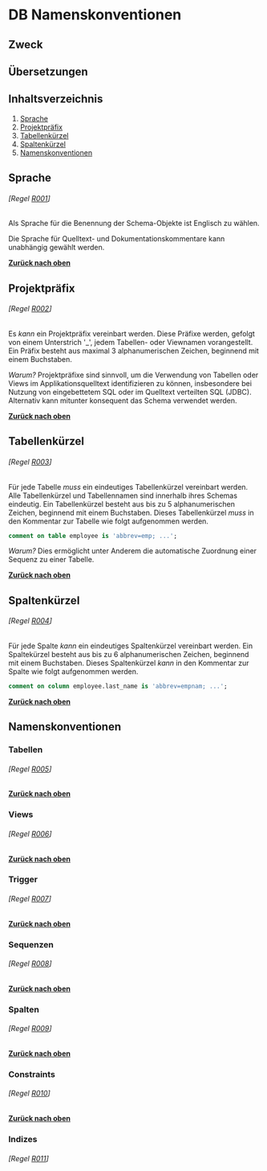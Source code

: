 # DB Namenskonventionen

## Zweck



## Übersetzungen


## Inhaltsverzeichnis



  1. [Sprache](#topic1)
  1. [Projektpräfix](#topic2)
  1. [Tabellenkürzel](#topic3)
  1. [Spaltenkürzel](#topic4)
  1. [Namenskonventionen](#topic5)
## Sprache
###### [Regel [R001](#regel-r001)]

Als Sprache für die Benennung der Schema-Objekte ist Englisch zu wählen.

Die Sprache für Quelltext- und Dokumentationskommentare kann unabhängig gewählt werden.

**[Zurück nach oben](#inhaltsverzeichnis)**
## Projektpräfix
###### [Regel [R002](#regel-r002)]

Es _kann_ ein Projektpräfix vereinbart werden.
Diese Präfixe werden, gefolgt von einem Unterstrich '_', jedem Tabellen- oder Viewnamen vorangestellt.
Ein Präfix besteht aus maximal 3 alphanumerischen Zeichen, beginnend mit einem Buchstaben.

_Warum?_ Projektpräfixe sind sinnvoll, um die Verwendung von Tabellen oder Views im Applikationsquelltext identifizieren zu können, insbesondere bei Nutzung von
eingebettetem SQL oder im Quelltext verteilten SQL (JDBC). Alternativ kann mitunter konsequent das Schema verwendet werden.


**[Zurück nach oben](#inhaltsverzeichnis)**
## Tabellenkürzel
###### [Regel [R003](#regel-r003)]

Für jede Tabelle _muss_ ein eindeutiges Tabellenkürzel vereinbart werden.
Alle Tabellenkürzel und Tabellennamen sind innerhalb ihres Schemas eindeutig.
Ein Tabellenkürzel besteht aus bis zu 5 alphanumerischen Zeichen, beginnend mit einem Buchstaben.
Dieses Tabellenkürzel _muss_ in den Kommentar zur Tabelle wie folgt aufgenommen werden.

  ```sql
  comment on table employee is 'abbrev=emp; ...';
  ```

_Warum?_ Dies ermöglicht unter Anderem die automatische Zuordnung einer Sequenz zu einer Tabelle.


**[Zurück nach oben](#inhaltsverzeichnis)**
## Spaltenkürzel
###### [Regel [R004](#regel-r004)]


Für jede Spalte _kann_ ein eindeutiges Spaltenkürzel vereinbart werden.
Ein Spaltekürzel besteht aus bis zu 6 alphanumerischen Zeichen, beginnend mit einem Buchstaben.
Dieses Spaltenkürzel _kann_ in den Kommentar zur Spalte wie folgt aufgenommen werden.

  ```sql
  comment on column employee.last_name is 'abbrev=empnam; ...';
  ```


**[Zurück nach oben](#inhaltsverzeichnis)**
## Namenskonventionen

### Tabellen
###### [Regel [R005](#regel-r005)]

**[Zurück nach oben](#inhaltsverzeichnis)**
### Views
###### [Regel [R006](#regel-r006)]

**[Zurück nach oben](#inhaltsverzeichnis)**
### Trigger
###### [Regel [R007](#regel-r007)]

**[Zurück nach oben](#inhaltsverzeichnis)**
### Sequenzen
###### [Regel [R008](#regel-r008)]

**[Zurück nach oben](#inhaltsverzeichnis)**
### Spalten
###### [Regel [R009](#regel-r009)]

**[Zurück nach oben](#inhaltsverzeichnis)**
### Constraints
###### [Regel [R010](#regel-r010)]

**[Zurück nach oben](#inhaltsverzeichnis)**
### Indizes
###### [Regel [R011](#regel-r011)]




